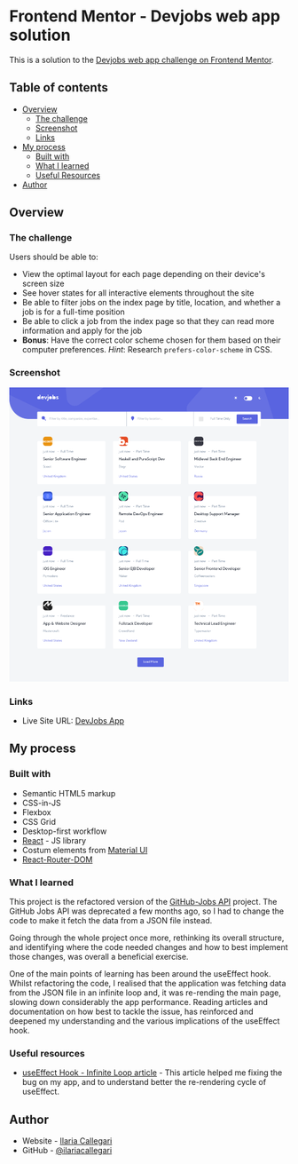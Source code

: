 # Frontend Mentor - Devjobs web app solution

This is a solution to the [Devjobs web app challenge on Frontend Mentor](https://www.frontendmentor.io/challenges/devjobs-web-app-HuvC_LP4l).

## Table of contents

- [Overview](#overview)
  - [The challenge](#the-challenge)
  - [Screenshot](#screenshot)
  - [Links](#links)
- [My process](#my-process)
  - [Built with](#built-with)
  - [What I learned](#what-i-learned)
  - [Useful Resources](#useful-resources)
- [Author](#author)

## Overview

### The challenge

Users should be able to:

- View the optimal layout for each page depending on their device's screen size
- See hover states for all interactive elements throughout the site
- Be able to filter jobs on the index page by title, location, and whether a job is for a full-time position
- Be able to click a job from the index page so that they can read more information and apply for the job
- **Bonus**: Have the correct color scheme chosen for them based on their computer preferences. _Hint_: Research `prefers-color-scheme` in CSS.

### Screenshot

![](./Screenshot.png)

### Links

- Live Site URL: [DevJobs App](https://dev-job-app.vercel.app/)

## My process

### Built with

- Semantic HTML5 markup
- CSS-in-JS
- Flexbox
- CSS Grid
- Desktop-first workflow
- [React](https://reactjs.org/) - JS library
- Costum elements from [Material UI](https://material-ui.com/)
- [React-Router-DOM](https://reactrouter.com/)

### What I learned

This project is the refactored version of the [GitHub-Jobs API](https://github.com/IlariaCallegari/GitHub-Jobs-API) project. The GitHub Jobs API was deprecated a few months ago, so I had to change the code to make it fetch the data from a JSON file instead. 

Going through the whole project once more, rethinking its overall structure, and identifying where the code needed changes and how to best implement those changes, was overall a beneficial exercise. 

One of the main points of learning has been around the useEffect hook. Whilst refactoring the code, I realised that the application was fetching data from the JSON file in an infinite loop and, it was re-rending the main page, slowing down considerably the app performance. Reading articles and documentation on how best to tackle the issue, has reinforced and deepened my understanding and the various implications of the useEffect hook.

### Useful resources

- [useEffect Hook - Infinite Loop article](https://medium.com/@andrewmyint/infinite-loop-inside-useeffect-react-hooks-6748de62871) - This article helped me fixing the bug on my app, and to understand better the re-rendering cycle of useEffect.

## Author

- Website - [Ilaria Callegari](https://www.ilariacallegari.com)
- GitHub - [@ilariacallegari](https://github.com/IlariaCallegari/)
